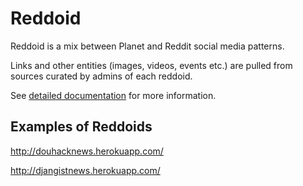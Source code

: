 # Reddoid

Reddoid is a mix between Planet and Reddit social media patterns.

Links and other entities (images, videos, events etc.) are pulled from sources curated by admins of each reddoid.

See [detailed documentation](http://dudarev.github.io/reddoid/) for more information.

## Examples of Reddoids

http://douhacknews.herokuapp.com/

http://djangistnews.herokuapp.com/
